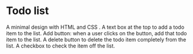 # Todo list
A minimal design with HTML and CSS . A text box at the top to add a todo item to the list. Add button: when a user clicks on the button, add that todo item to the list. A delete button to delete the todo item completely from the list. A checkbox to check the item off the list. 
